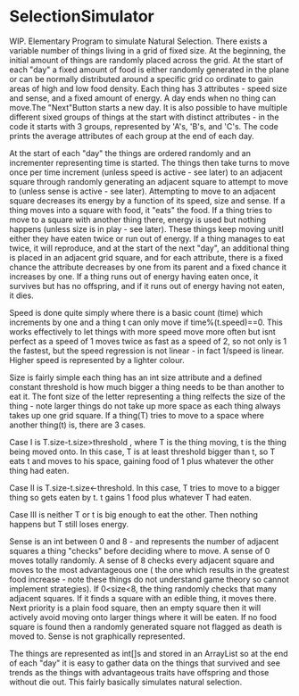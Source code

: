 # SelectionSimulator
WIP. Elementary Program to simulate Natural Selection. There exists a variable number of things living in a grid of fixed size. At the beginning, the initial amount of things are randomly placed across the grid. At the start of each "day" a fixed amount of food is either randomly generated in the plane or can be normally distributed around a specific grid co ordinate to gain areas of high and low food density. Each thing has 3 attributes - speed size and sense, and a fixed amount of energy. A day ends when no thing can move.The "Next"Button starts a new day. It is also possible to have multiple different sixed groups of things at the start with distinct attributes - in the code it starts with 3 groups, represented by 'A's, 'B's, and 'C's. The code prints the average attributes of each group at the end of each day.

At the start of each "day" the things are ordered randomly and an incrementer representing time is started. The things then take turns to move once per time increment (unless speed is active - see later) to an adjacent square through randomly generating an adjacent square to attempt to move to (unless sense is active - see later). Attempting to move to an adjacent square decreases its energy by a function of its speed, size and sense.  If a thing moves into a square with food, it "eats" the food. If a thing tries to move to a square with another thing there, energy is used but nothing happens (unless size is in play - see later). These things keep moving unitl either they have eaten twice or run out of energy. If a thing manages to eat twice, it will reproduce, and at the start of the next "day", an additional thing is placed in an adjacent grid square, and for each attribute, there is a fixed chance the attribute decreases by one from its parent and a fixed chance it increases by one. If a thing runs out of energy having eaten once, it survives but has no offspring, and if it runs out of energy having not eaten, it dies. 

Speed is done quite simply where there is a basic count (time) which increments by one and a thing t can only move if time%(t.speed)==0. This works effectively to let things with more speed move more often but isnt perfect as a speed of 1 moves twice as fast as a speed of 2, so not only is 1 the fastest, but the speed regression is not linear - in fact 1/speed is linear. Higher speed is represented by a lighter colour.

Size is fairly simple each thing has an int size attribute and a defined constant threshold is how much bigger a thing needs to be than another to eat it. The font size of the letter representing a thing relfects the size of the thing - note larger things do not take up more space as each thing always takes up one grid square. If a thing(T) tries to move to a space where another thing(t) is, there are 3 cases.

Case I is T.size-t.size>threshold , where T is the thing moving, t is the thing being moved onto. In this case, T is at least threshold bigger than t, so T eats t and moves to his space, gaining food of 1 plus whatever the other thing had eaten. 

Case II is T.size-t.size<-threshold. In this case, T tries to move to a bigger thing so gets eaten by t. t gains 1 food plus whatever T had eaten.

Case III is neither T or t is big enough to eat the other. Then nothing happens but T still loses energy.

Sense is an int between 0 and 8 - and represents the number of adjacent squares a thing "checks" before deciding where to move. A sense of 0 moves totally randomly. A sense of 8 checks every adjacent square and moves to the most advantageous one ( the one which results in the greatest food increase - note these things do not understand game theory so cannot implement strategies). If 0<size<8, the thing randomly checks that many adjacent squares. If it finds a square with an edible thing, it moves there. Next priority is a plain food square, then an empty square then it will actively avoid moving onto larger things where it will be eaten. If no food square is found then a randomly generated square not flagged as death is moved to.  Sense is not graphically represented.

The things are represented as int[]s and stored in an ArrayList so at the end of each "day" it is easy to gather data on the things that survived and see trends as the things with advantageous traits have offspring and those without die out. This fairly basically simulates natural selection. 

